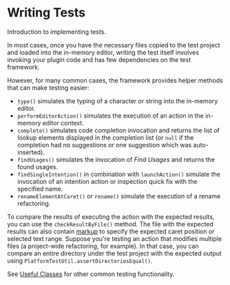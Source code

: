 <!-- Copyright 2000-2023 JetBrains s.r.o. and contributors. Use of this source code is governed by the Apache 2.0 license. -->

# Writing Tests

<link-summary>Introduction to implementing tests.</link-summary>

<include from="tests_and_fixtures.md" element-id="testFrameworkDependencies"/>

In most cases, once you have the necessary files copied to the test project and loaded into the in-memory editor, writing the test itself involves invoking your plugin code and has few dependencies on the test framework.

However, for many common cases, the framework provides helper methods that can make testing easier:
* `type()` simulates the typing of a character or string into the in-memory editor.
* `performEditorAction()` simulates the execution of an action in the in-memory editor context.
* `complete()` simulates code completion invocation and returns the list of lookup elements displayed in the completion list (or `null` if the completion had no suggestions or one suggestion which was auto-inserted).
* `findUsages()` simulates the invocation of _Find Usages_ and returns the found usages.
* `findSingleIntention()` in combination with `launchAction()` simulate the invocation of an intention action or inspection quick fix with the specified name.
* `renameElementAtCaret()` or `rename()` simulate the execution of a rename refactoring.

To compare the results of executing the action with the expected results, you can use the `checkResultByFile()` method.
The file with the expected results can also contain [markup](test_project_and_testdata_directories.md#special-markup) to specify the expected caret position or selected text range.
Suppose you're testing an action that modifies multiple files (a project-wide refactoring, for example). In that case, you can compare an entire directory under the test project with the expected output using `PlatformTestUtil.assertDirectoriesEqual()`.

See [Useful Classes](testing_faq.md#useful-classes) for other common testing functionality.
